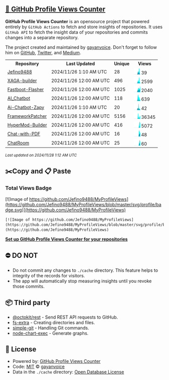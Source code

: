 ## [🚀 GitHub Profile Views Counter](https://github.com/gayanvoice/github-profile-views-counter)
**GitHub Profile Views Counter** is an opensource project that powered entirely by  `GitHub Actions` to fetch and store insights of repositories.
It uses `GitHub API` to fetch the insight data of your repositories and commits changes into a separate repository.

The project created and maintained by [gayanvoice](https://github.com/gayanvoice). Don't forget to follow him on [GitHub](https://github.com/gayanvoice), [Twitter](https://twitter.com/gayanvoice), and [Medium](https://gayanvoice.medium.com/).

<table>
	<tr>
		<th>
			Repository
		</th>
		<th>
			Last Updated
		</th>
		<th>
			Unique
		</th>
		<th>
			Views
		</th>
	</tr>
	<tr>
		<td>
			<a href="https://github.com/Jefino9488/MyProfileViews/tree/master/readme/771113807/year.md">
				Jefino9488
			</a>
		</td>
		<td>
			2024/11/26 1:10 AM UTC
		</td>
		<td>
			28
		</td>
		<td>
			<img alt="Response time graph" src="https://github.com/Jefino9488/MyProfileViews/raw/master/graph/771113807/small/year.png" height="20"> 39
		</td>
	</tr>
	<tr>
		<td>
			<a href="https://github.com/Jefino9488/MyProfileViews/tree/master/readme/731266814/year.md">
				XAGA-builder
			</a>
		</td>
		<td>
			2024/11/26 12:00 AM UTC
		</td>
		<td>
			496
		</td>
		<td>
			<img alt="Response time graph" src="https://github.com/Jefino9488/MyProfileViews/raw/master/graph/731266814/small/year.png" height="20"> 2599
		</td>
	</tr>
	<tr>
		<td>
			<a href="https://github.com/Jefino9488/MyProfileViews/tree/master/readme/725181807/year.md">
				Fastboot-Flasher
			</a>
		</td>
		<td>
			2024/11/26 12:00 AM UTC
		</td>
		<td>
			1025
		</td>
		<td>
			<img alt="Response time graph" src="https://github.com/Jefino9488/MyProfileViews/raw/master/graph/725181807/small/year.png" height="20"> 2040
		</td>
	</tr>
	<tr>
		<td>
			<a href="https://github.com/Jefino9488/MyProfileViews/tree/master/readme/809072585/year.md">
				AI_Chatbot
			</a>
		</td>
		<td>
			2024/11/26 12:00 AM UTC
		</td>
		<td>
			118
		</td>
		<td>
			<img alt="Response time graph" src="https://github.com/Jefino9488/MyProfileViews/raw/master/graph/809072585/small/year.png" height="20"> 639
		</td>
	</tr>
	<tr>
		<td>
			<a href="https://github.com/Jefino9488/MyProfileViews/tree/master/readme/576673217/year.md">
				Ai-Chatbot-Zapy
			</a>
		</td>
		<td>
			2024/11/26 1:10 AM UTC
		</td>
		<td>
			20
		</td>
		<td>
			<img alt="Response time graph" src="https://github.com/Jefino9488/MyProfileViews/raw/master/graph/576673217/small/year.png" height="20"> 42
		</td>
	</tr>
	<tr>
		<td>
			<a href="https://github.com/Jefino9488/MyProfileViews/tree/master/readme/817866375/year.md">
				FrameworkPatcher
			</a>
		</td>
		<td>
			2024/11/26 12:00 AM UTC
		</td>
		<td>
			5156
		</td>
		<td>
			<img alt="Response time graph" src="https://github.com/Jefino9488/MyProfileViews/raw/master/graph/817866375/small/year.png" height="20"> 36345
		</td>
	</tr>
	<tr>
		<td>
			<a href="https://github.com/Jefino9488/MyProfileViews/tree/master/readme/861015899/year.md">
				HyperMod-Builder
			</a>
		</td>
		<td>
			2024/11/26 12:00 AM UTC
		</td>
		<td>
			416
		</td>
		<td>
			<img alt="Response time graph" src="https://github.com/Jefino9488/MyProfileViews/raw/master/graph/861015899/small/year.png" height="20"> 5072
		</td>
	</tr>
	<tr>
		<td>
			<a href="https://github.com/Jefino9488/MyProfileViews/tree/master/readme/852378135/year.md">
				Chat-with-PDF
			</a>
		</td>
		<td>
			2024/11/26 12:00 AM UTC
		</td>
		<td>
			16
		</td>
		<td>
			<img alt="Response time graph" src="https://github.com/Jefino9488/MyProfileViews/raw/master/graph/852378135/small/year.png" height="20"> 48
		</td>
	</tr>
	<tr>
		<td>
			<a href="https://github.com/Jefino9488/MyProfileViews/tree/master/readme/840378371/year.md">
				ChatRoom
			</a>
		</td>
		<td>
			2024/11/26 12:00 AM UTC
		</td>
		<td>
			25
		</td>
		<td>
			<img alt="Response time graph" src="https://github.com/Jefino9488/MyProfileViews/raw/master/graph/840378371/small/year.png" height="20"> 60
		</td>
	</tr>
</table>

<small><i>Last updated on 2024/11/28 1:12 AM UTC</i></small>

## ✂️Copy and 📋 Paste
### Total Views Badge
[![Image of https://github.com/Jefino9488/MyProfileViews](https://github.com/Jefino9488/MyProfileViews/blob/master/svg/profile/badge.svg)](https://github.com/Jefino9488/MyProfileViews)

```readme
[![Image of https://github.com/Jefino9488/MyProfileViews](https://github.com/Jefino9488/MyProfileViews/blob/master/svg/profile/badge.svg)](https://github.com/Jefino9488/MyProfileViews)
```
[**Set up GitHub Profile Views Counter for your repositories**](https://github.com/gayanvoice/github-profile-views-counter)
## ⛔ DO NOT
- Do not commit any changes to `./cache` directory. This feature helps to integrity of the records for visitors.
- The app will automatically stop measuring insights until you revoke those commits.
## 📦 Third party

- [@octokit/rest](https://www.npmjs.com/package/@octokit/rest) - Send REST API requests to GitHub.
- [fs-extra](https://www.npmjs.com/package/fs-extra) - Creating directories and files.
- [simple-git](https://www.npmjs.com/package/simple-git) - Handling Git commands.
- [node-chart-exec](https://www.npmjs.com/package/node-chart-exec) - Generate graphs.
## 📄 License
- Powered by: [GitHub Profile Views Counter](https://github.com/gayanvoice/github-profile-views-counter)
- Code: [MIT](./LICENSE) © [gayanvoice](https://github.com/gayanvoice)
- Data in the `./cache` directory: [Open Database License](https://opendatacommons.org/licenses/odbl/1-0/)